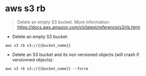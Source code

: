 # aws s3 rb

> Delete an empty S3 bucket.
> More information: <https://docs.aws.amazon.com/cli/latest/reference/s3/rb.html>.

- Delete an empty S3 bucket:

`aws s3 rb s3://{{bucket_name}}`

- Delete an S3 bucket and its non versioned objects (will crash if versionned objects):

`aws s3 rb s3://{{bucket_name}} --force`
